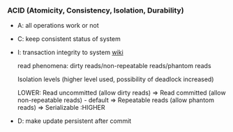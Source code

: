 ### ACID (Atomicity, Consistency, Isolation, Durability)

* A: all operations work or not 

* C: keep consistent status of system

* I: transaction integrity to system [wiki](https://en.wikipedia.org/wiki/Isolation_(database_systems))

  read phenomena: dirty reads/non-repeatable reads/phantom reads
  
  Isolation levels (higher level used, possibility of deadlock increased)
  
  LOWER: Read uncommitted (allow dirty reads) => Read committed (allow non-repeatable reads) - default => Repeatable reads (allow phantom reads) => Serializable :HIGHER

* D: make update persistent after commit
